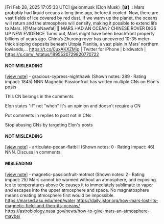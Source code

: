 [Fri Feb 28, 2025 17:05:33 UTC] @elonmusk (Elon Musk)【𝗕】: Mars probably had liquid oceans a long time ago, before it cooled. Now, there are vast fields of ice covered by red dust.  If we warm up the planet, the oceans will return and the atmosphere will densify, making it possible to extend life to Mars. [@MarioNawfal] 🚨 MARS HAD AN OCEAN? CHINESE ROVER DIGS UP NEW EVIDENCE Turns out, Mars might have been beachfront property billions of years ago.  China’s Zhurong rover has uncovered 10-35 meter-thick sloping deposits beneath Utopia Planitia, a vast plain in Mars’ northern lowlands,… https://t.co/0uxAKXZMip | Twitter for iPhone | birdwatch | https://x.com/_/status/1895520729820770722

#### NOT MISLEADING

[[view note]](https://x.com/i/birdwatch/n/1895718053763276877) - gracious-cypress-nighthawk (Shown notes: 289 · Rating impact: 1845)
NNN
Magnetic Passionfruit has written multiple CNs on Elon's posts

This CN belongs in the comments 

Elon states "if" not "when"
It's an opinion and doesn't require a CN

Put comments in replies to post not in CNs

Stop abusing CNs by targeting Elon's posts

#### NOT MISLEADING

[[view note]](https://x.com/i/birdwatch/n/1895613574011035947) - articulate-pecan-flatbill (Shown notes: 0 · Rating impact: 46)
NNN.  Discuss in comments.

#### MISLEADING

[[view note]](https://x.com/i/birdwatch/n/1895608520466223395) - magnetic-passionfruit-motmot (Shown notes: 2 · Rating impact: 25)
Mars cannot be warmed without an atmosphere, and exposing ice to temperatures above 0c causes it to immediately sublimate to vapor and escapes into the upper atmosphere and space. No magnetosphere means creating atmosphere first would be impossible.
https://marsed.asu.edu/mep/water
https://daily.jstor.org/how-mars-lost-its-magnetic-field-and-then-its-oceans/
https://astrobiology.nasa.gov/news/how-to-give-mars-an-atmosphere-maybe/
